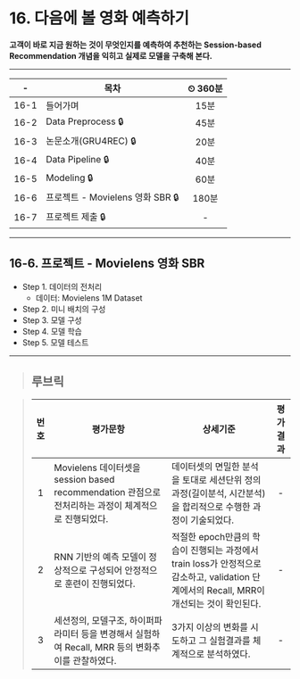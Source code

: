 # 16. 다음에 볼 영화 예측하기

**고객이 바로 지금 원하는 것이 무엇인지를 예측하여 추천하는 Session-based Recommendation 개념을 익히고 실제로 모델을 구축해 본다.**

---

|-|목차|⏲ 360분|
|:---:|---|:---:|
|16-1| 들어가며 | 15분|
|16-2| Data Preprocess 🔒| 45분|
|16-3| 논문소개(GRU4REC) 🔒| 20분|
|16-4| Data Pipeline 🔒| 40분|
|16-5| Modeling 🔒| 60분|
|16-6| 프로젝트 - Movielens 영화 SBR 🔒| 180분|
|16-7| 프로젝트 제출 🔒|-|

---

## 16-6. 프로젝트 - Movielens 영화 SBR

- Step 1. 데이터의 전처리
  - 데이터: Movielens 1M Dataset
- Step 2. 미니 배치의 구성
- Step 3. 모델 구성
- Step 4. 모델 학습
- Step 5. 모델 테스트

---

>## **루브릭**

>|번호|평가문항|상세기준|평가결과|
>|:---:|---|---|:---:|
>|1|Movielens 데이터셋을 session based recommendation 관점으로 전처리하는 과정이 체계적으로 진행되었다.|데이터셋의 면밀한 분석을 토대로 세션단위 정의 과정(길이분석, 시간분석)을 합리적으로 수행한 과정이 기술되었다.|-|
>|2|RNN 기반의 예측 모델이 정상적으로 구성되어 안정적으로 훈련이 진행되었다.|적절한 epoch만큼의 학습이 진행되는 과정에서 train loss가 안정적으로 감소하고, validation 단계에서의 Recall, MRR이 개선되는 것이 확인된다.|-|
>|3|세션정의, 모델구조, 하이퍼파라미터 등을 변경해서 실험하여 Recall, MRR 등의 변화추이를 관찰하였다.|3가지 이상의 변화를 시도하고 그 실험결과를 체계적으로 분석하였다.|-|
